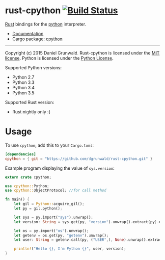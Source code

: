 rust-cpython [![Build Status](https://travis-ci.org/dgrunwald/rust-cpython.svg?branch=master)](https://travis-ci.org/dgrunwald/rust-cpython)
====================

[Rust](http://www.rust-lang.org/) bindings for the [python](https://www.python.org/) interpreter.

* [Documentation](http://dgrunwald.github.io/rust-cpython/doc/cpython/)
* Cargo package: [cpython](https://crates.io/crates/cpython)

---

Copyright (c) 2015 Daniel Grunwald.
Rust-cpython is licensed under the [MIT license](http://opensource.org/licenses/MIT).
Python is licensed under the [Python License](https://docs.python.org/2/license.html).

Supported Python versions:
* Python 2.7
* Python 3.3
* Python 3.4
* Python 3.5

Supported Rust version:
* Rust nightly only :(

# Usage

To use `cpython`, add this to your `Cargo.toml`:

```toml
[dependencies]
cpython = { git = "https://github.com/dgrunwald/rust-cpython.git" }
```

Example program displaying the value of `sys.version`:

```rust
extern crate cpython;

use cpython::Python;
use cpython::ObjectProtocol; //for call method

fn main() {
    let gil = Python::acquire_gil();
    let py = gil.python();

    let sys = py.import("sys").unwrap();
    let version: String = sys.get(py, "version").unwrap().extract(py).unwrap();

    let os = py.import("os").unwrap();
    let getenv = os.get(py, "getenv").unwrap();
    let user: String = getenv.call(py, ("USER",), None).unwrap().extract(py).unwrap();

    println!("Hello {}, I'm Python {}", user, version);
}
```

